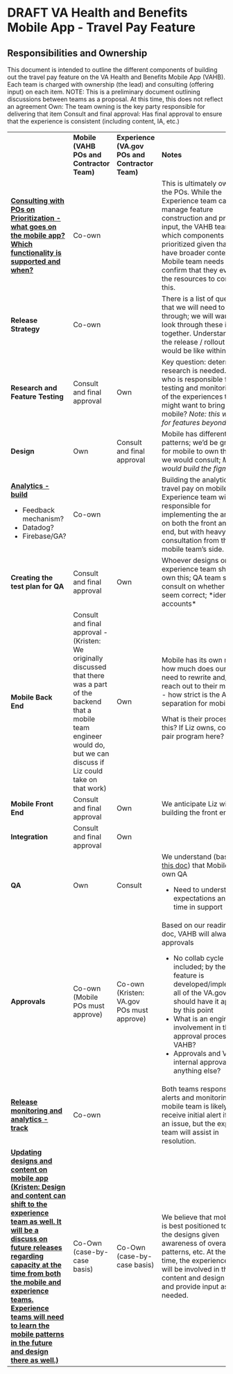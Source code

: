 # DRAFT VA Health and Benefits Mobile App - Travel Pay Feature

## Responsibilities and Ownership

This document is intended to outline the different components of building out the travel pay feature on the VA Health and Benefits Mobile App (VAHB). Each team is charged with ownership (the lead) and consulting (offering input) on each item.
NOTE: This is a preliminary document outlining discussions between teams as a proposal. At this time, this does not reflect an agreement
Own: The team owning is the key party responsible for delivering that item 
Consult and final approval: Has final approval to ensure that the experience is consistent (including content, IA, etc.)


<table>
  <tr>
   <td>
   </td>
   <td><strong>Mobile (VAHB POs and Contractor Team)</strong>
   </td>
   <td><strong>Experience (VA.gov POs and Contractor Team)</strong>
   </td>
   <td><strong>Notes</strong>
   </td>
  </tr>
  <tr>
   <td><strong><span style="text-decoration:underline;">Consulting with POs on Prioritization - what goes on the mobile app? Which functionality is supported and when?</span></strong>
   </td>
   <td colspan="2" >Co-own
   </td>
   <td>This is ultimately owned by the POs. While the Experience team can manage feature construction and provide input, the VAHB team owns which components are prioritized given that they have broader context. Mobile team needs to confirm that they even have the resources to consult on this.
   </td>
  </tr>
  <tr>
   <td><strong>Release Strategy</strong>
   </td>
   <td colspan="2" >Co-own
   </td>
   <td>There is a list of questions that we will need to go through; we will want to look through these items together. Understand what the release / rollout process would be like within mobile
   </td>
  </tr>
  <tr>
   <td><strong>Research and Feature Testing</strong>
   </td>
   <td>Consult and final approval
   </td>
   <td>Own
   </td>
   <td>Key question: determining if research is needed. Then, who is responsible for testing and monitoring any of the experiences that we might want to bring into mobile?  <em>Note: this would be for features beyond SMOC.</em>
   </td>
  </tr>
  <tr>
   <td><strong>Design</strong>
   </td>
   <td>Own
   </td>
   <td>Consult and final approval
   </td>
   <td>Mobile has different design patterns; we’d be grateful for mobile to own this and we would consult; <em>Mobile would build the figma files</em>
   </td>
  </tr>
  <tr>
   <td><strong><span style="text-decoration:underline;">Analytics - build</span></strong>
<ul>

<li>Feedback mechanism?

<li>Datadog?

<li>Firebase/GA?
</li>
</ul>
   </td>
   <td colspan="2" >Co-own
   </td>
   <td>Building the analytics for travel pay on mobile. The Experience team will be responsible for implementing the analytics on both the front and back end, but with heavy consultation from the mobile team’s side.
   </td>
  </tr>
  <tr>
   <td><strong>Creating the test plan for QA</strong>
   </td>
   <td>Consult and final approval
   </td>
   <td>Own
   </td>
   <td>Whoever designs or experience team should own this; QA team should consult on whether these seem correct; *identify test accounts*
   </td>
  </tr>
  <tr>
   <td><strong>Mobile Back End</strong>
   </td>
   <td>Consult and final approval - (Kristen: We originally discussed that there was a part of the backend that a mobile team engineer would do, but we can discuss if Liz could take on that work)
   </td>
   <td>Own
   </td>
   <td>Mobile has its own module; how much does our eng need to rewrite and/or reach out to their module (?) - how strict is the API separation for mobile?
<p>
What is their process on this? If Liz owns, could she pair program here?
   </td>
  </tr>
  <tr>
   <td><strong>Mobile Front End </strong>
   </td>
   <td>Consult and final approval
   </td>
   <td>Own
   </td>
   <td>We anticipate Liz will be building the front end
   </td>
  </tr>
  <tr>
   <td><strong>Integration</strong>
   </td>
   <td>Consult and final approval
   </td>
   <td>Own
   </td>
   <td>
   </td>
  </tr>
  <tr>
   <td><strong>QA</strong>
   </td>
   <td>Own
   </td>
   <td>Consult
   </td>
   <td>We understand (based on <a href="https://github.com/department-of-veterans-affairs/va.gov-team-sensitive/blob/master/products/mobile-app/mobile-and-web-collaboration.md">this doc</a>) that Mobile will own QA
<ul>

<li>Need to understand QA expectations and lead time in support
</li>
</ul>
   </td>
  </tr>
  <tr>
   <td><strong>Approvals</strong>
   </td>
   <td>Co-own (Mobile POs must approve)
   </td>
   <td>Co-own (Kristen: VA.gov POs must approve)
   </td>
   <td>Based on our reading of the doc, VAHB will always own approvals
<ul>

<li>No collab cycle included; by the time the feature is developed/implemented, all of the VA.gov team should have it approved by this point

<li>What is an engineer’s involvement in the approval process for VAHB?

<li>Approvals and VA internal approvals; anything else?
</li>
</ul>
   </td>
  </tr>
  <tr>
   <td><strong><span style="text-decoration:underline;">Release monitoring and analytics - track</span></strong>
   </td>
   <td colspan="2" >Co-own
   </td>
   <td>Both teams responsible for alerts and monitoring. The mobile team is likely to receive initial alert if there is an issue, but the experience team will assist in resolution.
   </td>
  </tr>
  <tr>
   <td><strong><span style="text-decoration:underline;">Updating designs and content on mobile app (Kristen: Design and content can shift to the experience team as well. It will be a discuss on future releases regarding capacity at the time from both the mobile and experience teams. Experience teams will need to learn the mobile patterns in the future and design there as well.)</span></strong>
   </td>
   <td>Co-Own (case-by-case basis)
   </td>
   <td>Co-Own (case-by-case basis)
   </td>
   <td>We believe that mobile app is best positioned to update the designs given awareness of overall patterns, etc. At the same time, the experience team will be involved in the content and design updates and provide input as needed.
   </td>
  </tr>
</table>

